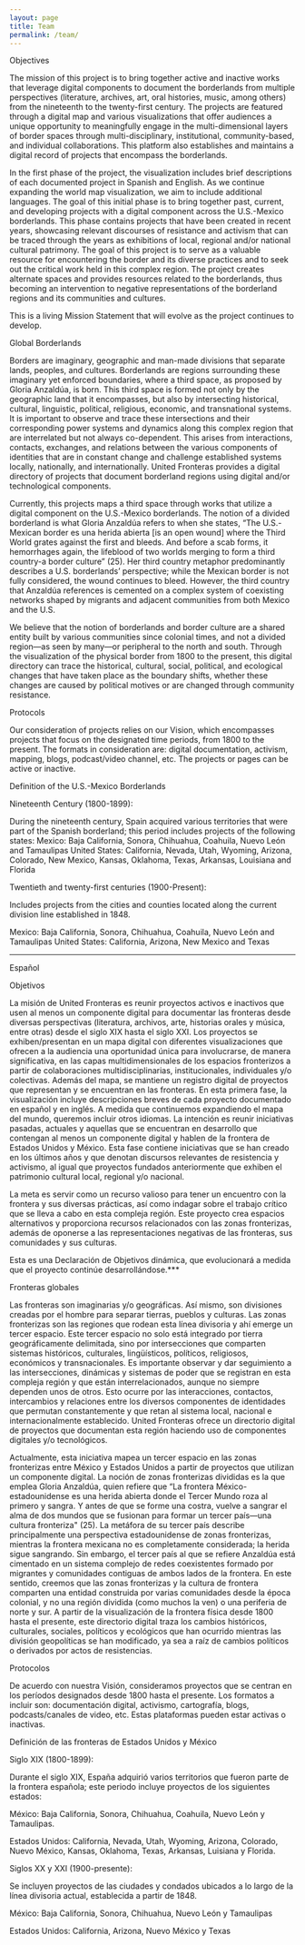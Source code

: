 ```yaml
---
layout: page
title: Team
permalink: /team/
---
```


Objectives

The mission of this project is to bring together active and inactive works that leverage digital components to document the borderlands from multiple perspectives (literature, archives, art, oral histories, music, among others) from the nineteenth to the twenty-first century. The projects are featured through a digital map and various visualizations that offer audiences a unique opportunity to meaningfully engage in the multi-dimensional layers of border spaces through multi-disciplinary, institutional, community-based, and individual collaborations. This platform also establishes and maintains a digital record of projects that encompass the borderlands.

In the first phase of the project, the visualization includes brief descriptions of each documented project in Spanish and English. As we continue expanding the world map visualization, we aim to include additional languages. The goal of this initial phase is to bring together past, current, and developing projects with a digital component across the U.S.-Mexico borderlands. This phase contains projects that have been created in recent years, showcasing relevant discourses of resistance and activism that can be traced through the years as exhibitions of local, regional and/or national cultural patrimony.
The goal of this project is to serve as a valuable resource for encountering the border and its diverse practices and to seek out the critical work held in this complex region. The project creates alternate spaces and provides resources related to the borderlands, thus becoming an intervention to negative representations of the borderland regions and its communities and cultures.


This is a living Mission Statement that will evolve as the project continues to develop.


Global Borderlands


Borders are imaginary, geographic and man-made divisions that separate lands, peoples,
and cultures. Borderlands are regions surrounding these imaginary yet enforced boundaries, where a third space, as proposed by Gloria Anzaldúa, is born. This third space is formed not only by the geographic land that it encompasses, but also by intersecting historical, cultural, linguistic, political, religious, economic, and transnational systems. It is important to observe and trace these intersections and their corresponding power systems and dynamics along this complex region that are interrelated but not always co-dependent. This arises from interactions, contacts, exchanges, and relations between the various components of identities that are in constant change and challenge established systems locally, nationally, and internationally. United Fronteras provides a digital directory of projects that document borderland regions using digital and/or technological components.

Currently, this projects maps a third space through works that utilize a digital component
on the U.S.-Mexico borderlands. The notion of a divided borderland is what Gloria Anzaldúa refers to when she states, “The U.S.-Mexican border es una herida abierta [is an open wound] where the Third World grates against the first and bleeds. And before a scab forms, it hemorrhages again, the lifeblood of two worlds merging to form a third country-a border culture” (25). Her third country metaphor predominantly describes a U.S. borderlands’ perspective; while the Mexican border is not fully considered, the wound continues to bleed. However, the third country that Anzaldúa references is cemented on a complex system of coexisting networks shaped by migrants and adjacent communities from both Mexico and the U.S.

We believe that the notion of borderlands and border culture are a shared entity built by various communities since colonial times, and not a divided region—as seen by many—or peripheral to the north and south. Through the visualization of the physical border from 1800 to the present, this digital directory can trace the historical, cultural, social, political, and ecological changes that have taken place as the boundary shifts, whether these changes are caused by political motives or are changed through community resistance.


Protocols

Our consideration of projects relies on our Vision, which encompasses projects that focus on the designated time periods, from 1800 to the present. The formats in consideration are: digital documentation, activism, mapping, blogs, podcast/video channel, etc. The projects or pages can be active or inactive.

Definition of the U.S.-Mexico Borderlands

Nineteenth Century (1800-1899):

During the nineteenth century, Spain acquired various territories that were part of the Spanish borderland; this period includes projects of the following states:
Mexico: Baja California, Sonora, Chihuahua, Coahuila, Nuevo León and Tamaulipas
United States: California, Nevada, Utah, Wyoming, Arizona, Colorado, New Mexico, Kansas, Oklahoma, Texas, Arkansas, Louisiana and Florida


Twentieth and twenty-first centuries (1900-Present):

Includes projects from the cities and counties located along the current division line established in 1848.

Mexico: Baja California, Sonora, Chihuahua, Coahuila, Nuevo León and Tamaulipas
United States: California, Arizona, New Mexico and Texas


------------------------------------------------------------------------------------------------

Español

Objetivos

La misión de United Fronteras es reunir proyectos activos e inactivos que usen al menos un componente digital para documentar las fronteras desde diversas perspectivas (literatura, archivos, arte, historias orales y música, entre otras) desde el siglo XIX hasta el siglo XXI. Los proyectos se exhiben/presentan en un mapa digital con diferentes visualizaciones que ofrecen a la audiencia una oportunidad única para involucrarse, de manera significativa, en las capas multidimensionales de los espacios fronterizos a partir de colaboraciones multidisciplinarias, institucionales, individuales y/o colectivas. Además del mapa, se mantiene un registro digital de proyectos que representan y se encuentran en las fronteras.
En esta primera fase, la visualización incluye descripciones breves de cada proyecto documentado en español y en inglés. A medida que continuemos expandiendo el mapa del mundo, queremos incluir otros idiomas. La intención es reunir iniciativas pasadas, actuales y aquellas que se encuentran en desarrollo que contengan al menos un componente digital y hablen de la frontera de Estados Unidos y México. Esta fase contiene iniciativas que se han creado en los últimos años y que denotan discursos relevantes de resistencia y activismo, al igual que proyectos fundados anteriormente que exhiben el patrimonio cultural local, regional y/o nacional.

La meta es servir como un recurso valioso para tener un encuentro con la frontera y sus diversas prácticas, así como indagar sobre el trabajo crítico que se lleva a cabo en esta compleja región. Este proyecto crea espacios alternativos y proporciona recursos relacionados con las zonas fronterizas, además de oponerse a las representaciones negativas de las fronteras, sus comunidades y sus culturas.


Esta es una Declaración de Objetivos dinámica, que evolucionará a medida que el proyecto continúe desarrollándose.***


Fronteras globales

Las fronteras son imaginarias y/o geográficas. Así mismo, son divisiones creadas por el hombre para separar tierras, pueblos y culturas. Las zonas fronterizas son las regiones que rodean esta línea divisoria y ahí emerge un tercer espacio. Este tercer espacio no solo está integrado por tierra geográficamente delimitada, sino por intersecciones que comparten sistemas históricos, culturales, lingüísticos, políticos, religiosos, económicos y transnacionales. Es importante observar y dar seguimiento a las intersecciones, dinámicas y sistemas de poder que se registran en esta compleja región y que están interrelacionados, aunque no siempre dependen unos de otros. Esto ocurre por las interacciones, contactos, intercambios y relaciones entre los diversos componentes de identidades que permutan constantemente y que retan al sistema local, nacional e internacionalmente establecido. United Fronteras ofrece un directorio digital de proyectos que documentan esta región haciendo uso de componentes digitales y/o tecnológicos.

Actualmente, esta iniciativa mapea un tercer espacio en las zonas fronterizas entre México y Estados Unidos a partir de proyectos que utilizan un componente digital. La noción de zonas fronterizas divididas es la que emplea Gloria Anzaldúa, quien refiere que “La frontera México-estadounidense es una herida abierta donde el Tercer Mundo roza al primero y sangra. Y antes de que se forme una costra, vuelve a sangrar el alma de dos mundos que se fusionan para formar un tercer país—una cultura fronteriza" (25). La metáfora de su tercer país describe principalmente una perspectiva estadounidense de zonas fronterizas, mientras la frontera mexicana no es completamente considerada; la herida sigue sangrando. Sin embargo, el tercer país al que se refiere Anzaldúa está cimentado en un sistema complejo de redes coexistentes formado por migrantes y comunidades contiguas de ambos lados de la frontera. En este sentido, creemos que las zonas fronterizas y la cultura de frontera comparten una entidad construida por varias comunidades desde la época colonial, y no una región dividida (como muchos la ven) o una periferia de norte y sur. A partir de la visualización de la frontera física desde 1800 hasta el presente, este directorio digital traza los cambios históricos, culturales, sociales, políticos y ecológicos que han ocurrido mientras las división geopolíticas se han modificado, ya sea a raíz de cambios políticos o derivados por actos de resistencias.  


Protocolos

De acuerdo con nuestra Visión, consideramos proyectos  que se centran en los períodos designados desde 1800 hasta el presente. Los formatos a incluir son: documentación digital, activismo, cartografía, blogs, podcasts/canales de video, etc. Estas plataformas pueden estar activas o inactivas.

Definición de las fronteras de Estados Unidos y México

Siglo XIX (1800-1899):

Durante el siglo XIX, España adquirió varios territorios que fueron parte de la frontera española; este periodo incluye proyectos de los siguientes estados:

México: Baja California, Sonora, Chihuahua, Coahuila, Nuevo León y Tamaulipas.

Estados Unidos: California, Nevada, Utah, Wyoming, Arizona, Colorado,  Nuevo México, Kansas, Oklahoma, Texas, Arkansas, Luisiana y Florida.

Siglos XX y XXI (1900-presente):

Se incluyen proyectos de las ciudades y condados ubicados a lo largo de la línea divisoria actual, establecida a partir de 1848.

México: Baja California, Sonora, Chihuahua, Nuevo León y Tamaulipas

Estados Unidos: California, Arizona, Nuevo México y Texas
